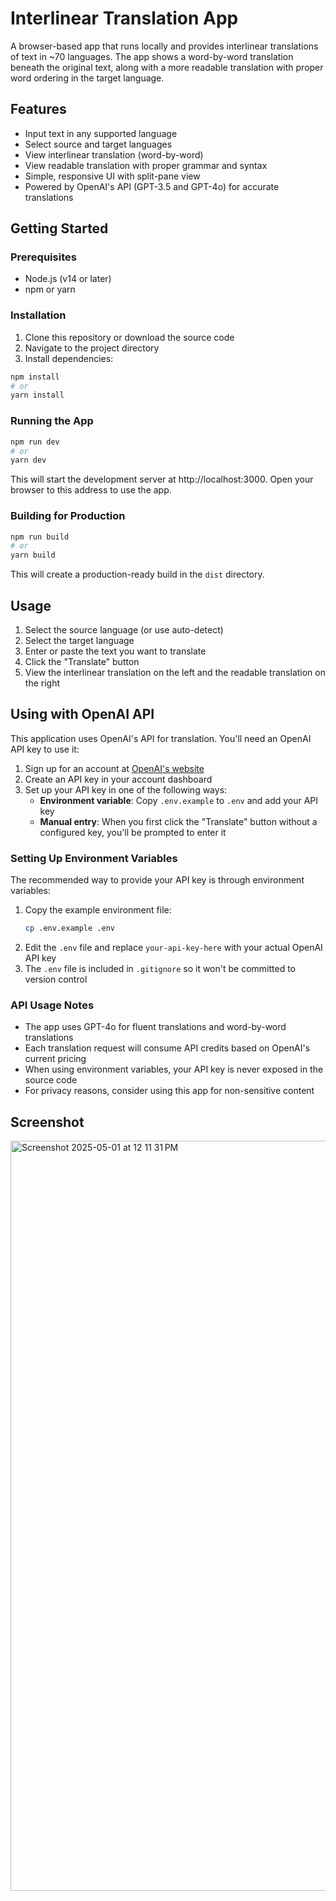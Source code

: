 # Interlinear Translation App

A browser-based app that runs locally and provides interlinear translations of text in ~70 languages. The app shows a word-by-word translation beneath the original text, along with a more readable translation with proper word ordering in the target language.

## Features

- Input text in any supported language
- Select source and target languages
- View interlinear translation (word-by-word)
- View readable translation with proper grammar and syntax
- Simple, responsive UI with split-pane view
- Powered by OpenAI's API (GPT-3.5 and GPT-4o) for accurate translations

## Getting Started

### Prerequisites

- Node.js (v14 or later)
- npm or yarn

### Installation

1. Clone this repository or download the source code
2. Navigate to the project directory
3. Install dependencies:

```bash
npm install
# or
yarn install
```

### Running the App

```bash
npm run dev
# or
yarn dev
```

This will start the development server at http://localhost:3000. Open your browser to this address to use the app.

### Building for Production

```bash
npm run build
# or
yarn build
```

This will create a production-ready build in the `dist` directory.

## Usage

1. Select the source language (or use auto-detect)
2. Select the target language
3. Enter or paste the text you want to translate
4. Click the "Translate" button
5. View the interlinear translation on the left and the readable translation on the right

## Using with OpenAI API

This application uses OpenAI's API for translation. You'll need an OpenAI API key to use it:

1. Sign up for an account at [OpenAI's website](https://openai.com)
2. Create an API key in your account dashboard
3. Set up your API key in one of the following ways:
   - **Environment variable**: Copy `.env.example` to `.env` and add your API key
   - **Manual entry**: When you first click the "Translate" button without a configured key, you'll be prompted to enter it

### Setting Up Environment Variables

The recommended way to provide your API key is through environment variables:

1. Copy the example environment file:
   ```bash
   cp .env.example .env
   ```
2. Edit the `.env` file and replace `your-api-key-here` with your actual OpenAI API key
3. The `.env` file is included in `.gitignore` so it won't be committed to version control

### API Usage Notes

- The app uses GPT-4o for fluent translations and word-by-word translations
- Each translation request will consume API credits based on OpenAI's current pricing
- When using environment variables, your API key is never exposed in the source code
- For privacy reasons, consider using this app for non-sensitive content

## Screenshot

<img width="1200" alt="Screenshot 2025-05-01 at 12 11 31 PM" src="https://github.com/user-attachments/assets/1cee9fb7-f7f6-4384-bf54-60c413533380" />


